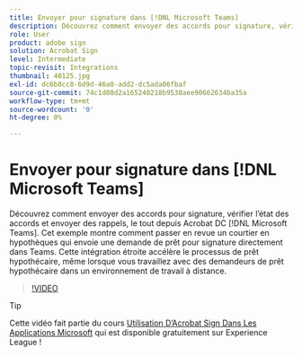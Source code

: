 ```yaml
---
title: Envoyer pour signature dans [!DNL Microsoft Teams]
description: Découvrez comment envoyer des accords pour signature, vérifier l’état des accords et envoyer des rappels, le tout depuis Acrobat DC [!DNL Microsoft Teams]
role: User
product: adobe sign
solution: Acrobat Sign
level: Intermediate
topic-revisit: Integrations
thumbnail: 40125.jpg
exl-id: dc6b8cc8-6d9d-46a0-add2-dc5ada06fbaf
source-git-commit: 74c1d80d2a165240218b9538aee90662634ba35a
workflow-type: tm+mt
source-wordcount: '0'
ht-degree: 0%

---
```


# Envoyer pour signature dans [!DNL Microsoft Teams]

Découvrez comment envoyer des accords pour signature, vérifier l’état des accords et envoyer des rappels, le tout depuis Acrobat DC [!DNL Microsoft Teams]. Cet exemple montre comment passer en revue un courtier en hypothèques qui envoie une demande de prêt pour signature directement dans Teams. Cette intégration étroite accélère le processus de prêt hypothécaire, même lorsque vous travaillez avec des demandeurs de prêt hypothécaire dans un environnement de travail à distance.

>[!VIDEO](https://video.tv.adobe.com/v/346545?hidetitle=true)

>[!TIP]
>
>Cette vidéo fait partie du cours [Utilisation D’Acrobat Sign Dans Les Applications Microsoft](https://experienceleague.adobe.com/?recommended=Sign-U-1-2020.2) qui est disponible gratuitement sur Experience League !
